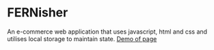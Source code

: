 # FERNisher
An e-commerce web application that uses javascript, html and css and utilises local storage to maintain state.
[Demo of page](https://jeanty-nassau.github.io/FERNisher/)
